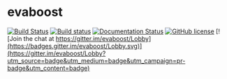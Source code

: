 # evaboost
[![Build Status](https://travis-ci.org/DolotovEvgeniy/evaboost.svg?branch=master)](https://travis-ci.org/DolotovEvgeniy/evaboost)
[![Build status](https://ci.appveyor.com/api/projects/status/9e8o6yal09yssh45?svg=true)](https://ci.appveyor.com/project/DolotovEvgeniy/evaboost)
[![Documentation Status](https://readthedocs.org/projects/evaboost/badge/?version=latest)](http://evaboost.readthedocs.io/en/latest/?badge=latest)
[![GitHub license](http://img.shields.io/badge/license-Apache--2-blue.svg?style=flat)](./LICENSE)
[![Join the chat at https://gitter.im/evaboost/Lobby](https://badges.gitter.im/evaboost/Lobby.svg)](https://gitter.im/evaboost/Lobby?utm_source=badge&utm_medium=badge&utm_campaign=pr-badge&utm_content=badge)
